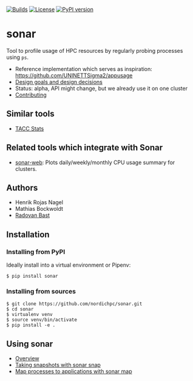 [![Builds](https://travis-ci.org/nordichpc/sonar.svg?branch=master)](https://travis-ci.org/nordichpc/sonar/builds)
[![License](https://img.shields.io/badge/license-%20GPL--v3.0-blue.svg)](LICENSE)
[![PyPI version](https://badge.fury.io/py/sonar.svg)](https://badge.fury.io/py/sonar)


# sonar

Tool to profile usage of HPC resources by regularly probing processes
using `ps`.

- Reference implementation which serves as inspiration: <https://github.com/UNINETTSigma2/appusage>
- [Design goals and design decisions](doc/design.md)
- Status: alpha, API might change, but we already use it on one cluster
- [Contributing](doc/contributing.md)


## Similar tools

- [TACC Stats](https://github.com/TACC/tacc_stats)


## Related tools which integrate with Sonar

- [sonar-web](https://github.com/NordicHPC/sonar-web): Plots daily/weekly/monthly CPU usage summary for clusters.


## Authors

- Henrik Rojas Nagel
- Mathias Bockwoldt
- [Radovan Bast](https://bast.fr)


## Installation

### Installing from PyPI

Ideally install into a virtual environment or Pipenv:

```
$ pip install sonar
```


### Installing from sources

```
$ git clone https://github.com/nordichpc/sonar.git
$ cd sonar
$ virtualenv venv
$ source venv/bin/activate
$ pip install -e .
```


## Using sonar

- [Overview](doc/usage/overview.md)
- [Taking snapshots with sonar snap](doc/usage/snap.md)
- [Map processes to applications with sonar map](doc/usage/map.md)
